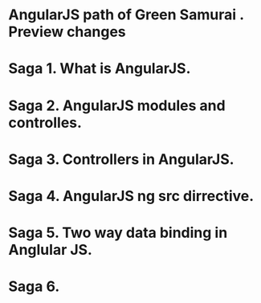 # AngularJS path of Green Samurai  . Preview changes
# Saga 1. What is AngularJS.
# Saga 2. AngularJS modules and controlles. 
# Saga 3. Controllers in AngularJS.
# Saga 4. AngularJS ng src dirrective.
# Saga 5. Two way data binding in Anglular JS.
# Saga 6. 
